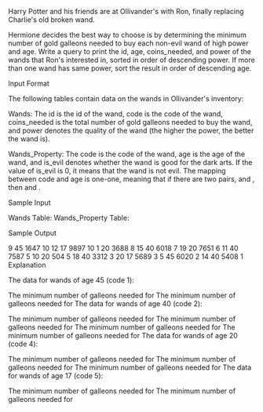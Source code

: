 Harry Potter and his friends are at Ollivander's with Ron, finally replacing Charlie's old broken wand.

Hermione decides the best way to choose is by determining the minimum number of gold galleons needed to buy each non-evil wand of high power and age. Write a query to print the id, age, coins_needed, and power of the wands that Ron's interested in, sorted in order of descending power. If more than one wand has same power, sort the result in order of descending age.

Input Format

The following tables contain data on the wands in Ollivander's inventory:

Wands: The id is the id of the wand, code is the code of the wand, coins_needed is the total number of gold galleons needed to buy the wand, and power denotes the quality of the wand (the higher the power, the better the wand is). 

Wands_Property: The code is the code of the wand, age is the age of the wand, and is_evil denotes whether the wand is good for the dark arts. If the value of is_evil is 0, it means that the wand is not evil. The mapping between code and age is one-one, meaning that if there are two pairs,  and , then  and .

Sample Input

Wands Table:  Wands_Property Table: 

Sample Output

9 45 1647 10
12 17 9897 10
1 20 3688 8
15 40 6018 7
19 20 7651 6
11 40 7587 5
10 20 504 5
18 40 3312 3
20 17 5689 3
5 45 6020 2
14 40 5408 1
Explanation

The data for wands of age 45 (code 1): 

The minimum number of galleons needed for 
The minimum number of galleons needed for 
The data for wands of age 40 (code 2): 

The minimum number of galleons needed for 
The minimum number of galleons needed for 
The minimum number of galleons needed for 
The minimum number of galleons needed for 
The data for wands of age 20 (code 4): 

The minimum number of galleons needed for 
The minimum number of galleons needed for 
The minimum number of galleons needed for 
The data for wands of age 17 (code 5): 

The minimum number of galleons needed for 
The minimum number of galleons needed for 